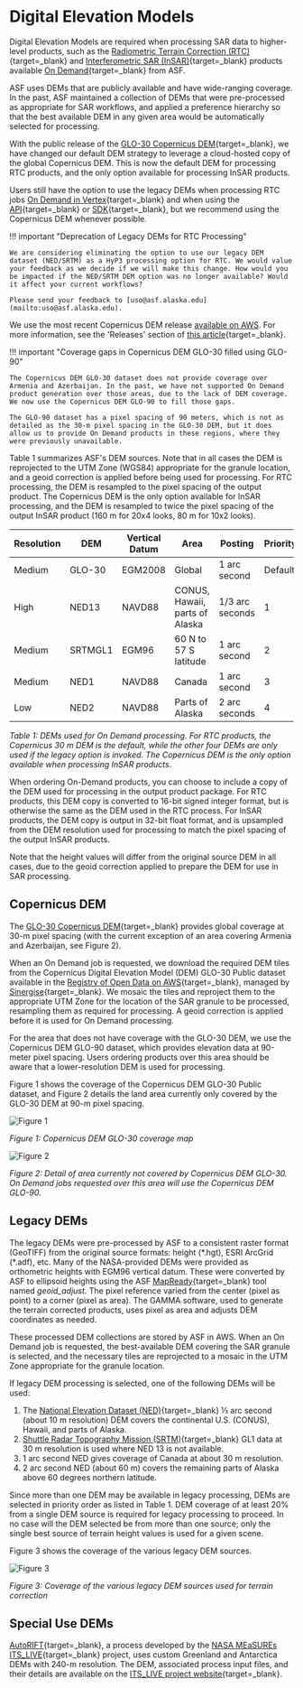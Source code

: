 # Digital Elevation Models
Digital Elevation Models are required when processing SAR data to higher-level products, such as the [Radiometric Terrain Correction (RTC)](products.md#rtc "RTC Products" ){target=_blank} and [Interferometric SAR (InSAR)](products.md#insar "InSAR Products" ){target=_blank} products available [On Demand](https://search.asf.alaska.edu/#/?topic=onDemand "Vertex On Demand Documentation" ){target=_blank} from ASF. 

ASF uses DEMs that are publicly available and have wide-ranging coverage. In the past, ASF maintained a collection of DEMs that were pre-processed as appropriate for SAR workflows, and applied a preference hierarchy so that the best available DEM in any given area would be automatically selected for processing. 

With the public release of the [GLO-30 Copernicus DEM](https://spacedata.copernicus.eu/collections/copernicus-digital-elevation-model "Copernicus DEM" ){target=_blank}, we have changed our default DEM strategy to leverage a cloud-hosted copy of the global Copernicus DEM. This is now the default DEM for processing RTC products, and the only option available for processing InSAR products.

Users still have the option to use the legacy DEMs when processing RTC jobs [On Demand in Vertex](https://search.asf.alaska.edu/#/?topic=onDemand "Vertex On Demand Documentation" ){target=_blank} and when using the [API](https://hyp3-docs.asf.alaska.edu/using/api/ "https://hyp3-docs.asf.alaska.edu/using/api" ){target=_blank} or [SDK](https://hyp3-docs.asf.alaska.edu/using/sdk/ "https://hyp3-docs.asf.alaska.edu/using/sdk" ){target=_blank}, but we recommend using the Copernicus DEM whenever possible.

!!! important "Deprecation of Legacy DEMs for RTC Processing"

    We are considering eliminating the option to use our legacy DEM dataset (NED/SRTM) as a HyP3 processing option for RTC. We would value your feedback as we decide if we will make this change. How would you be impacted if the NED/SRTM DEM option was no longer available? Would it affect your current workflows? 

    Please send your feedback to [uso@asf.alaska.edu](mailto:uso@asf.alaska.edu).

We use the most recent Copernicus DEM release [available on AWS](https://registry.opendata.aws/copernicus-dem/). For more information, see the 'Releases' section of [this article](https://spacedata.copernicus.eu/collections/copernicus-digital-elevation-model "Copernicus DEM" ){target=_blank}.

!!! important "Coverage gaps in Copernicus DEM GLO-30 filled using GLO-90" 

    The Copernicus DEM GLO-30 dataset does not provide coverage over Armenia and Azerbaijan. In the past, we have not supported On Demand product generation over those areas, due to the lack of DEM coverage. We now use the Copernicus DEM GLO-90 to fill those gaps. 

    The GLO-90 dataset has a pixel spacing of 90 meters, which is not as detailed as the 30-m pixel spacing in the GLO-30 DEM, but it does allow us to provide On Demand products in these regions, where they were previously unavailable. 

Table 1 summarizes ASF's DEM sources. Note that in all cases the DEM is reprojected to the UTM Zone (WGS84) appropriate for the granule location, and a geoid correction is applied before being used for processing. For RTC processing, the DEM is resampled to the pixel spacing of the output product. The Copernicus DEM is the only option available for InSAR processing, and the DEM is resampled to twice the pixel spacing of the output InSAR product (160 m for 20x4 looks, 80 m for 10x2 looks).

| Resolution | DEM     | Vertical Datum | Area                           | Posting         | Priority |
|------------|---------|----------------|--------------------------------|-----------------|----------|
| Medium     | GLO-30  | EGM2008        | Global                         | 1 arc second    | Default  |
| High       | NED13   | NAVD88         | CONUS, Hawaii, parts of Alaska | 1/3 arc seconds | 1        |
| Medium     | SRTMGL1 | EGM96          | 60 N to 57 S latitude          | 1 arc second    | 2        |
| Medium     | NED1    | NAVD88         | Canada                         | 1 arc second    | 3        |
| Low        | NED2    | NAVD88         | Parts of Alaska                | 2 arc seconds   | 4        |

*Table 1: DEMs used for On Demand processing. For RTC products, the Copernicus 30 m DEM is the default, while the other four DEMs are only used if the legacy option is invoked. The Copernicus DEM is the only option available when processing InSAR products.*

When ordering On-Demand products, you can choose to include a copy of the DEM used for processing in the output product package. For RTC products, this DEM copy is converted to 16-bit signed integer format, but is otherwise the same as the DEM used in the RTC process. For InSAR products, the DEM copy is output in 32-bit float format, and is upsampled from the DEM resolution used for processing to match the pixel spacing of the output InSAR products.

Note that the height values will differ from the original source DEM in all cases, due to the geoid correction applied to prepare the DEM for use in SAR processing.

## Copernicus DEM

The [GLO-30 Copernicus DEM](https://spacedata.copernicus.eu/collections/copernicus-digital-elevation-model "Copernicus DEM" ){target=_blank} provides global coverage at 30-m pixel spacing (with the current exception of an area covering Armenia and Azerbaijan, see Figure 2). 

When an On Demand job is requested, we download the required DEM tiles from the Copernicus Digital Elevation Model (DEM) GLO-30 Public dataset available in the [Registry of Open Data on AWS](https://registry.opendata.aws/copernicus-dem/ "https://registry.opendata.aws/copernicus-dem" ){target=_blank}, managed by [Sinergise](https://www.sinergise.com/ "https://www.sinergise.com" ){target=_blank}. We mosaic the tiles and reproject them to the appropriate UTM Zone for the location of the SAR granule to be processed, resampling them as required for processing. A geoid correction is applied before it is used for On Demand processing.

For the area that does not have coverage with the GLO-30 DEM, we use the Copernicus DEM GLO-90 dataset, which provides elevation data at 90-meter pixel spacing. Users ordering products over this area should be aware that a lower-resolution DEM is used for processing. 

Figure 1 shows the coverage of the Copernicus DEM GLO-30 Public dataset, and Figure 2 details the land area currently only covered by the GLO-30 DEM at 90-m pixel spacing.

![Figure 1](images/cop-coverage-map.png "Copernicus DEM GLO-30 coverage map")

*Figure 1: Copernicus DEM GLO-30 coverage map*

![Figure 2](images/cop-missing-100.png "Detail of area currently not covered by Copernicus DEM GLO-30. Jobs over this area will be filled with GLO-90.")

*Figure 2: Detail of area currently not covered by Copernicus DEM GLO-30. On Demand jobs requested over this area will use the Copernicus DEM GLO-90.*

## Legacy DEMs

The legacy DEMs were pre-processed by ASF to a consistent raster format (GeoTIFF) from the original source formats: height (\*.hgt), ESRI ArcGrid (\*.adf), etc. Many of the NASA-provided DEMs were provided as orthometric heights with EGM96 vertical datum. These were converted by ASF to ellipsoid heights using the ASF [MapReady](https://asf.alaska.edu/how-to/data-tools/data-tools/#mapready "https://asf.alaska.edu/how-to/data-tools/data-tools/#mapready" ){target=_blank} tool named *geoid_adjust*. The pixel reference varied from the center (pixel as point) to a corner (pixel as area). The GAMMA software, used to generate the terrain corrected products, uses pixel as area and adjusts DEM coordinates as needed. 

These processed DEM collections are stored by ASF in AWS. When an On Demand job is requested, the best-available DEM covering the SAR granule is selected, and the necessary tiles are reprojected to a mosaic in the UTM Zone appropriate for the granule location.

If legacy DEM processing is selected, one of the following DEMs will be used:

1. The [National Elevation Dataset (NED)](https://pubs.er.usgs.gov/publication/70201572 "NED Information" ){target=_blank} ⅓ arc second (about 10 m resolution) DEM covers the continental U.S. (CONUS), Hawaii, and parts of Alaska.
2. [Shuttle Radar Topography Mission (SRTM)](https://www.usgs.gov/centers/eros/science/usgs-eros-archive-digital-elevation-shuttle-radar-topography-mission-srtm-1-arc?qt-science_center_objects=0#qt-science_center_objects "SRTM DEM Information" ){target=_blank} GL1 data at 30 m resolution is used where NED 13 is not available.  
3. 1 arc second NED gives coverage of Canada at about 30 m resolution. 
4. 2 arc second NED (about 60 m) covers the remaining parts of Alaska above 60 degrees northern latitude.

Since more than one DEM may be available in legacy processing, DEMs are selected in priority order as listed in Table 1. DEM coverage of at least 20% from a single DEM source is required for legacy processing to proceed. In no case will the DEM selected be from more than one source; only the single best source of terrain height values is used for a given scene.  

Figure 3 shows the coverage of the various legacy DEM sources. 

![Figure 3](images/dem-coverage-map.png "Coverage of the various legacy DEM sources used for terrain correction")

*Figure 3: Coverage of the various legacy DEM sources used for terrain correction*

## Special Use DEMs

[AutoRIFT](products.md#autorift "AutoRIFT Products" ){target=_blank}, a process developed by the [NASA MEaSUREs ITS_LIVE](https://its-live.jpl.nasa.gov/ "https://its-live.jpl.nasa.gov" ){target=_blank} project, uses custom Greenland and Antarctica DEMs with 240-m resolution. The DEM, associated process input files, and their details are available on the [ITS_LIVE project website](https://its-live.jpl.nasa.gov/ "https://its-live.jpl.nasa.gov" ){target=_blank}. 
